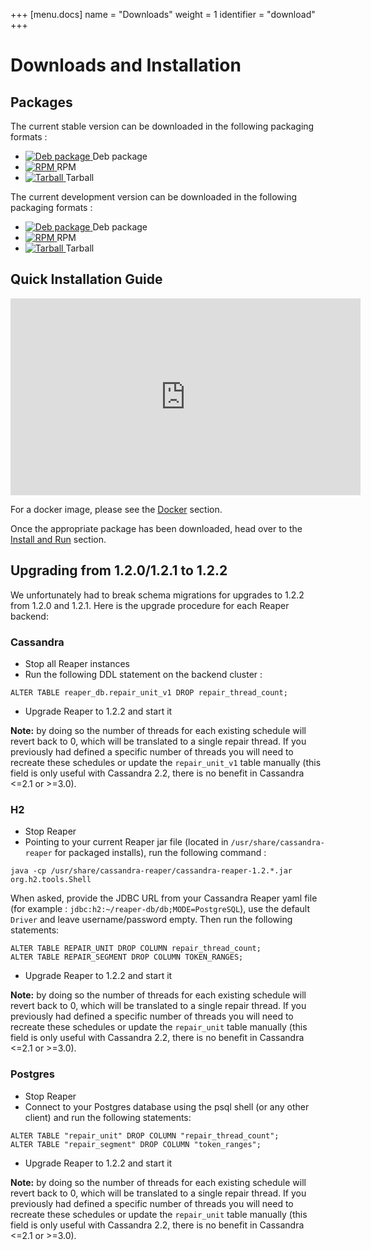 +++
[menu.docs]
name = "Downloads"
weight = 1
identifier = "download"
+++


# Downloads and Installation

## Packages

The current stable version can be downloaded in the following packaging formats : 

* [ ![Deb package](https://api.bintray.com/packages/thelastpickle/reaper-deb/cassandra-reaper/images/download.svg) ](https://bintray.com/thelastpickle/reaper-deb/cassandra-reaper/_latestVersion) Deb package
* [ ![RPM](https://api.bintray.com/packages/thelastpickle/reaper-rpm/cassandra-reaper/images/download.svg) ](https://bintray.com/thelastpickle/reaper-rpm/cassandra-reaper/_latestVersion) RPM
* [ ![Tarball](https://api.bintray.com/packages/thelastpickle/reaper-tarball/cassandra-reaper/images/download.svg) ](https://bintray.com/thelastpickle/reaper-tarball/cassandra-reaper/_latestVersion) Tarball


The current development version can be downloaded in the following packaging formats : 

* [ ![Deb package](https://api.bintray.com/packages/thelastpickle/reaper-deb-beta/cassandra-reaper-beta/images/download.svg) ](https://bintray.com/thelastpickle/reaper-deb-beta/cassandra-reaper-beta/_latestVersion) Deb package
* [ ![RPM](https://api.bintray.com/packages/thelastpickle/reaper-rpm-beta/cassandra-reaper-beta/images/download.svg) ](https://bintray.com/thelastpickle/reaper-rpm-beta/cassandra-reaper-beta/_latestVersion) RPM
* [ ![Tarball](https://api.bintray.com/packages/thelastpickle/reaper-tarball-beta/cassandra-reaper-beta/images/download.svg) ](https://bintray.com/thelastpickle/reaper-tarball-beta/cassandra-reaper-beta/_latestVersion) Tarball


## Quick Installation Guide

<iframe width="560" height="315" src="https://www.youtube.com/embed/0dub29BgwPI" frameborder="0" gesture="media" allowfullscreen></iframe>

 
For a docker image, please see the [Docker](docker) section.

Once the appropriate package has been downloaded, head over to the [Install and Run](install) section.

## Upgrading from 1.2.0/1.2.1 to 1.2.2
We unfortunately had to break schema migrations for upgrades to 1.2.2 from 1.2.0 and 1.2.1.
Here is the upgrade procedure for each Reaper backend:

### Cassandra

* Stop all Reaper instances
* Run the following DDL statement on the backend cluster :

```
ALTER TABLE reaper_db.repair_unit_v1 DROP repair_thread_count;
```
* Upgrade Reaper to 1.2.2 and start it

**Note:** by doing so the number of threads for each existing schedule will revert back to 0, which will be translated to a single repair thread. If you previously had defined a specific number of threads you will need to recreate these schedules or update the `repair_unit_v1` table manually (this field is only useful with Cassandra 2.2, there is no benefit in Cassandra <=2.1 or >=3.0).

### H2

* Stop Reaper
* Pointing to your current Reaper jar file (located in `/usr/share/cassandra-reaper` for packaged installs), run the following command :
```
java -cp /usr/share/cassandra-reaper/cassandra-reaper-1.2.*.jar org.h2.tools.Shell
```
When asked, provide the JDBC URL from your Cassandra Reaper yaml file (for example : `jdbc:h2:~/reaper-db/db;MODE=PostgreSQL`), use the default `Driver` and leave username/password empty.
Then run the following statements:

```
ALTER TABLE REPAIR_UNIT DROP COLUMN repair_thread_count;
ALTER TABLE REPAIR_SEGMENT DROP COLUMN TOKEN_RANGES;
```
* Upgrade Reaper to 1.2.2 and start it

**Note:** by doing so the number of threads for each existing schedule will revert back to 0, which will be translated to a single repair thread. If you previously had defined a specific number of threads you will need to recreate these schedules or update the `repair_unit` table manually (this field is only useful with Cassandra 2.2, there is no benefit in Cassandra <=2.1 or >=3.0).

### Postgres

* Stop Reaper
* Connect to your Postgres database using the psql shell (or any other client) and run the following statements:

```
ALTER TABLE "repair_unit" DROP COLUMN "repair_thread_count";
ALTER TABLE "repair_segment" DROP COLUMN "token_ranges";
```
* Upgrade Reaper to 1.2.2 and start it

**Note:** by doing so the number of threads for each existing schedule will revert back to 0, which will be translated to a single repair thread. If you previously had defined a specific number of threads you will need to recreate these schedules or update the `repair_unit` table manually (this field is only useful with Cassandra 2.2, there is no benefit in Cassandra <=2.1 or >=3.0).


